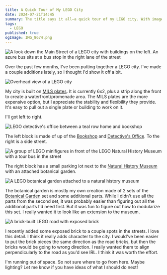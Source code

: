 ```yaml
---
title: A Quick Tour of My LEGO City
date: 2024-07-21T14:45
summary: The title says it all—a quick tour of my LEGO city. With images!
tags:
  - LEGO
published: true
ogImage: IMG_8674.png
---
```

![A look down the Main Street of a LEGO city with buildings on the left. An azure bus sits at a bus stop in the right lane of the street](https://blog.warnick.me/IMG_8673.jpg)

Over the past few months, I've been putting together a LEGO city. I've made a couple additions lately, so I thought I'd show it off a bit.

![Overhead view of a LEGO city](https://blog.warnick.me/IMG_8681.jpg)

My city is built on [MILS plates](https://www.abellon.net/MILS/). It is currently 6x2, plus a strip along the front to create a waterfront/promenade area. The MILS plates are the more expensive option, but I appreciate the stability and flexibility they provide. It's easy to pull out a single plate or building to work on it.

I'll got left to right.

![LEGO detective's office between a teal row home and bookshop](https://blog.warnick.me/IMG_8672.jpg)

The left block is made of up of the [Bookshop](https://www.lego.com/en-us/product/bookshop-10270) and [Detective's Office](https://www.lego.com/en-us/product/detective-s-office-10246). To the right is a side street.

![A group of LEGO minifigures in front of the LEGO Natural History Museum with a tour bus in the street](https://blog.warnick.me/IMG_8671.jpg)

The right block has a small parking lot next to the [Natural History Museum](https://www.lego.com/en-us/product/natural-history-museum-10326) with an attached botanical garden.

![A LEGO botanical garden attached to a natural history museum](https://blog.warnick.me/IMG_8678.jpg)

The botanical garden is mostly my own creation made of 2 sets of the [Botanical Garden](https://www.lego.com/en-us/product/botanical-garden-41757) set and some additional parts. While I didn't use all the parts from the second set, it was probably easier than figuring out all the additional parts I'd need first. But it was fun to figure out how to modularize this set. I really wanted it to look like an extension to the museum.

![A brick-built LEGO road with exposed brick](https://blog.warnick.me/IMG_8676.jpg)

I recently added some exposed brick to a couple spots in the streets. I love this detail. I think it really adds character to the city. I would've been easier to put the brick pieces the same direction as the road bricks, but then the bricks would be going to wrong direction. I really wanted them to align perpendicularly to the road as you'd see IRL. I think it was worth the effort.

I'm running out of space. So not sure where to go from here. Maybe lighting? Let me know if you have ideas of what I should do next!
